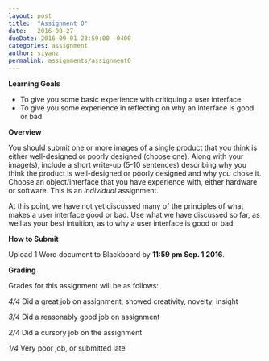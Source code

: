 ```yaml
---
layout: post
title:  "Assignment 0"
date:   2016-08-27
dueDate: 2016-09-01 23:59:00 -0400
categories: assignment
author: siyanz
permalink: assignments/assignment0
---
```


**Learning Goals**

 * To give you some basic experience with critiquing a user interface
 * To give you some experience in reflecting on why an interface is good or bad

**Overview**

You should submit one or more images of a single product that you think is either well-designed or poorly designed (choose one). Along with your image(s), include a short write-up (5-10 sentences) describing why you think the product is well-designed or poorly designed and why you chose it. Choose an object/interface that you have experience with, either hardware or software. This is an _individual_ assignment.

At this point, we have not yet discussed many of the principles of what makes a user interface good or bad. Use what we have discussed so far, as well as your best intuition, as to why a user interface is good or bad.

**How to Submit**

Upload 1 Word document to Blackboard by **11:59 pm Sep. 1 2016**.

**Grading**

Grades for this assignment will be as follows:

_4/4_	Did a great job on assignment, showed creativity, novelty, insight

_3/4_   Did a reasonably good job on assignment

_2/4_   Did a cursory job on the assignment

_1/4_ 	Very poor job, or submitted late

